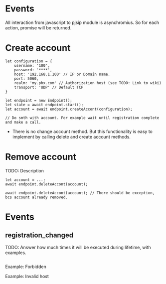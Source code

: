 
# Events

All interaction from javascript to pjsip module is asynchromius.
So for each action, promise will be returned.

# Create account

```
let configuration = {
	username: '100',
	password: '****',
	host: '192.168.1.100' // IP or Domain name.
	port: 5060,
	realm: 'my.pbx.com' // Authorization host (see TODO: Link to wiki)
	transport: 'UDP' // Default TCP
}

let endpoint = new Endpoint();
let state = await endpoint.start();
let account = await endpoint.createAccont(configuration);

// Do smth with account. For example wait until registration complete and make a call.
```

* There is no change account method. But this functionality is easy to implement by calling delete and create account methods.


# Remove account

TODO: Description

```
let account = ...;
await endpoint.deleteAccont(account);

await endpoint.deleteAccont(account); // There should be exception, bcs account already removed.
```


# Events


## registration_changed

TODO: Answer how much times it will be executed during lifetime, with examples.

```

```


Example: Forbidden

Example: Invalid host






